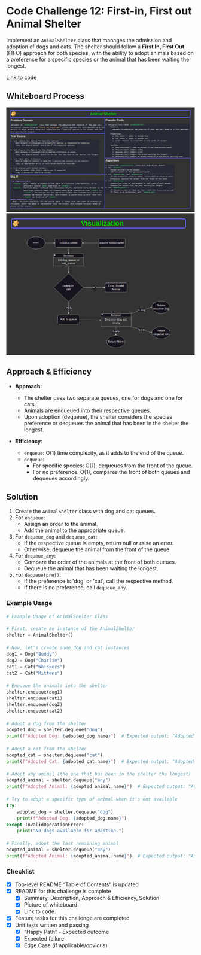 # Code Challenge 12: First-in, First out Animal Shelter

Implement an `AnimalShelter` class that manages the admission and adoption of dogs and cats. The shelter should follow a **First In, First Out** (FIFO) approach for both species, with the ability to adopt animals based on a preference for a specific species or the animal that has been waiting the longest.

[Link to code](./stack_queue_animal_shelter/stack_queue_animal_shelter.py)

## Whiteboard Process

![White-Board](./assets/WhiteBoard.png)
![Visualization](./assets/image.png)

## Approach & Efficiency

- **Approach**:
  - The shelter uses two separate queues, one for dogs and one for cats.
  - Animals are enqueued into their respective queues.
  - Upon adoption (dequeue), the shelter considers the species preference or dequeues the animal that has been in the shelter the longest.

- **Efficiency**:
  - `enqueue`: O(1) time complexity, as it adds to the end of the queue.
  - `dequeue`:
    - For specific species: O(1), dequeues from the front of the queue.
    - For no preference: O(1), compares the front of both queues and dequeues accordingly.

## Solution

1. Create the `AnimalShelter` class with dog and cat queues.
2. For `enqueue`:
   - Assign an order to the animal.
   - Add the animal to the appropriate queue.
3. For `dequeue_dog` and `dequeue_cat`:
   - If the respective queue is empty, return null or raise an error.
   - Otherwise, dequeue the animal from the front of the queue.
4. For `dequeue_any`:
   - Compare the order of the animals at the front of both queues.
   - Dequeue the animal that has been waiting the longest.
5. For `dequeue(pref)`:
   - If the preference is 'dog' or 'cat', call the respective method.
   - If there is no preference, call `dequeue_any`.

### Example Usage

```python
# Example Usage of AnimalShelter Class

# First, create an instance of the AnimalShelter
shelter = AnimalShelter()

# Now, let's create some dog and cat instances
dog1 = Dog("Buddy")
dog2 = Dog("Charlie")
cat1 = Cat("Whiskers")
cat2 = Cat("Mittens")

# Enqueue the animals into the shelter
shelter.enqueue(dog1)
shelter.enqueue(cat1)
shelter.enqueue(dog2)
shelter.enqueue(cat2)

# Adopt a dog from the shelter
adopted_dog = shelter.dequeue("dog")
print(f"Adopted Dog: {adopted_dog.name}")  # Expected output: "Adopted Dog: Buddy"

# Adopt a cat from the shelter
adopted_cat = shelter.dequeue("cat")
print(f"Adopted Cat: {adopted_cat.name}")  # Expected output: "Adopted Cat: Whiskers"

# Adopt any animal (the one that has been in the shelter the longest)
adopted_animal = shelter.dequeue("any")
print(f"Adopted Animal: {adopted_animal.name}")  # Expected output: "Adopted Animal: Charlie"

# Try to adopt a specific type of animal when it's not available
try:
    adopted_dog = shelter.dequeue("dog")
    print(f"Adopted Dog: {adopted_dog.name}")
except InvalidOperationError:
    print("No dogs available for adoption.")

# Finally, adopt the last remaining animal
adopted_animal = shelter.dequeue("any")
print(f"Adopted Animal: {adopted_animal.name}")  # Expected output: "Adopted Animal: Mittens"
```

### Checklist

- [x] Top-level README “Table of Contents” is updated
- [x] README for this challenge is complete
  - [x] Summary, Description, Approach & Efficiency, Solution
  - [x] Picture of whiteboard
  - [x] Link to code
- [x] Feature tasks for this challenge are completed
- [x] Unit tests written and passing
  - [x] “Happy Path” - Expected outcome
  - [x] Expected failure
  - [x] Edge Case (if applicable/obvious)
